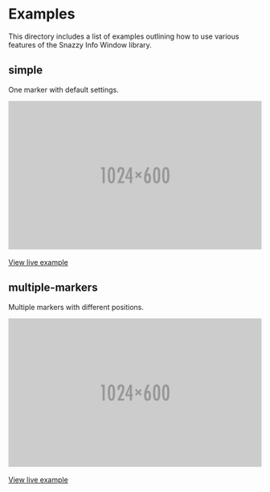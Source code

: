 # Examples

This directory includes a list of examples outlining how to use various features
of the Snazzy Info Window library.

## simple

One marker with default settings.

![Screenshot][simple-screenshot]

[View live example][simple]

[simple-screenshot]: simple/screenshot.png "Screenshot"
[simple]: https://rawgit.com/atmist/snazzy-info-window/master/examples/simple/index.html

## multiple-markers

Multiple markers with different positions.

![Screenshot][multiple-screenshot]

[View live example][multiple]

[multiple-screenshot]: multiple-markers/screenshot.png "Screenshot"
[multiple]: https://rawgit.com/atmist/snazzy-info-window/master/examples/multiple-markers/index.html

